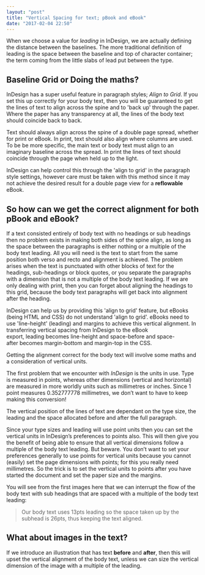 ```yaml
---
layout: "post"
title: "Vertical Spacing for text; pBook and eBook"
date: "2017-02-04 22:50"
---
```

When we choose a value for _leading_ in InDesign, we are actually defining the distance between the baselines. The more traditional definition of leading is the space between the baseline and top of character container; the term coming from the little slabs of lead put between the type.

## Baseline Grid or Doing the maths?
InDesign has a super useful feature in paragraph styles; *Align to Grid*.
If you set this up correctly for your body text, then you will be guaranteed to get the lines of text to align across the spine and to 'back up' through the paper. Where the paper has any transparency at all, the lines of the body text should coincide back to back.

Text should always align across the spine of a double page spread, whether for print or eBook. In print, text should also align where columns are used. To be be more specific, the main text or body text must align to an imaginary baseline across the spread. In print the lines of text should coincide through the page when held up to the light.

InDesign can help control this through the 'align to grid' in the paragraph style settings, however care must be taken with this method since it may not achieve the desired result for a double page view for a **reflowable** eBook.

## So how can we get the correct alignment for both pBook and eBook?

If a text consisted entirely of body text with no headings or sub headings then no problem exists in making both sides of the spine align, as long as the space between the paragraphs is either nothing or a multiple of the body text leading. All you will need is the text to start from the same position both verso and recto and alignment is achieved. The problem arises when the text is punctuated with other blocks of text for the headings, sub-headings or block quotes, or you separate the paragraphs with a dimension that is not a multiple of the body text leading. If we are only dealing with print, then you can forget about aligning the headings to this grid, because the body text paragraphs will get back into alignment after the heading.

InDesign can help us by providing this 'align to grid' feature, but eBooks (being HTML and CSS) do not understand 'align to grid'. eBooks need to use 'line-height' (leading) and margins to achieve this vertical alignment. In transferring vertical spacing from InDesign to the eBook export, leading becomes line-height and space-before and space-after becomes margin-bottom and margin-top in the CSS.

Getting the alignment correct for the body text will involve some maths and a consideration of vertical units.

The first problem that we encounter with *InDesign* is the units in use. Type is measured in points, whereas other dimensions (vertical and horizontal) are measured in more worldly units such as millimetres or inches. Since 1 point measures 0.352777778 millimetres, we don’t want to have to keep making this conversion!

The vertical position of the lines of text are dependant on the type size, the leading and the space allocated before and after the full paragraph.

Since your type sizes and leading will use point units then you can set the vertical units in InDesign’s preferences to points also. This will then give you the benefit of being able to ensure that all vertical dimensions follow a multiple of the body text leading. But beware. You don’t want to set your preferences generally to use points for vertical units because you cannot (easily) set the page dimensions with points; for this you really need millimetres. So the trick is to set the vertical units to points after you have started the document and set the paper size and the margins.

You will see from the first images here that we can interrupt the flow of the body text with sub headings that are spaced with a multiple of the body text leading:

> Our body text uses 13pts leading so the space taken up by the subhead is 26pts, thus keeping the text aligned.

## What about images in the text?

If we introduce an illustration that has text **before** and **after**, then this will upset the vertical alignment of the body text, unless we can size the vertical dimension of the image with a multiple of the leading.
